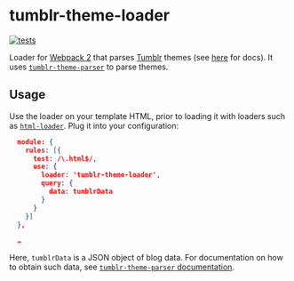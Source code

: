# tumblr-theme-loader

[![tests][tests]][tests-url]

Loader for [Webpack 2](https://webpack.js.org) that parses [Tumblr](https://tumblr.com) themes (see [here](https://www.tumblr.com/docs/de/custom_themes) for docs). It uses [`tumblr-theme-parser`](https://github.com/carrot/tumblr-theme-parser) to parse themes.

## Usage

Use the loader on your template HTML, prior to loading it with loaders such as [`html-loader`](https://github.com/webpack-contrib/html-loader). Plug it into your configuration:

```json
  module: {
    rules: [{
      test: /\.html$/,
      use: {
        loader: 'tumblr-theme-loader',
        query: {
          data: tumblrData
        }
      }
    }]
  },

  …
```

Here, `tumblrData` is a JSON object of blog data. For documentation on how to obtain such data, see [`tumblr-theme-parser` documentation](https://github.com/carrot/tumblr-theme-parser#usage).


[tests]: http://img.shields.io/travis/fallafeljan/tumblr-theme-loader.svg
[tests-url]: https://travis-ci.org/fallafeljan/tumblr-theme-loader
